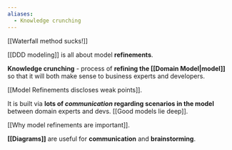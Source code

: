 ```yaml
---
aliases:
  - Knowledge crunching
---
```

[[Waterfall method sucks!]]

[[DDD modeling]] is all about model **refinements**.

**Knowledge crunching** - process of **refining the [[Domain Model|model]]** so that it will both make sense to business experts and developers.

[[Model Refinements discloses weak points]].

It is built via **lots of _communication_ regarding scenarios in the model** between domain experts and devs. [[Good models lie deep]].

[[Why model refinements are important]].

**[[Diagrams]]** are useful for **communication** and **brainstorming**.
